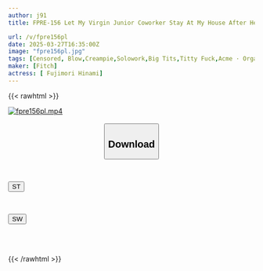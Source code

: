 ```yaml
---
author: j91
title: FPRE-156 Let My Virgin Junior Coworker Stay At My House After He Missed The Last Train On Friday Night, And He Seduced Me. He Was A Premature Ejaculator, But He Was So Virile That He Made Me Cum Over And Over Again For Two Days Over The Weekend. Fujimori Hinami

url: /v/fpre156pl
date: 2025-03-27T16:35:00Z
image: "fpre156pl.jpg"
tags: [Censored, Blow,Creampie,Solowork,Big Tits,Titty Fuck,Acme · Orgasm	]
maker: [Fitch]
actress: [ Fujimori Hinami]
---
```



{{< rawhtml >}}

<div class="video" data-videoid="RWQlbyeDR0CddZB">
    <a href="javascript:;">
        <img src="/v/fpre156pl/fpre156pl.jpg" width="WIDTH" height="HEIGHT" alt="fpre156pl.mp4" loading="lazy">
    </a>
</div>

<script type="text/javascript" src="https://j91.asia/asset/on-demand-st.js"></script>

<br>
  <link rel="stylesheet" href="https://j91.asia/asset/bs5.css">
  
  <center>
  <button class="btn btn-primary" type="button" data-bs-toggle="collapse" data-bs-target=".multi-collapse" aria-expanded="false" aria-controls="multiCollapseExample1 multiCollapseExample2"><h2>Download</h2></button></center>
</p>
<div class="row">
  <div class="col">
    <div class="collapse multi-collapse" id="multiCollapseExample1">
      <div class="card card-body">
	      	      <br>
<div class="buttons">  
<p><a href="/v/fpre156pl/st.html" target="_blank"><button class="btn-hover color-3"><i class="fa fa-download"></i> ST</button></a></p></div>
    </div>
  </div>
</div>
  <div class="col">
    <div class="collapse multi-collapse" id="multiCollapseExample2">
      <div class="card card-body">
	      <br>
<div class="buttons">
<p><a href="/v/fpre156pl/sw.html" target="_blank"><button class="btn-hover color-2"><i class="fa fa-download"></i> SW</button></a></p></div>
<br><br>
      </div>
    </div>
  </div>
</div>

{{< /rawhtml >}}